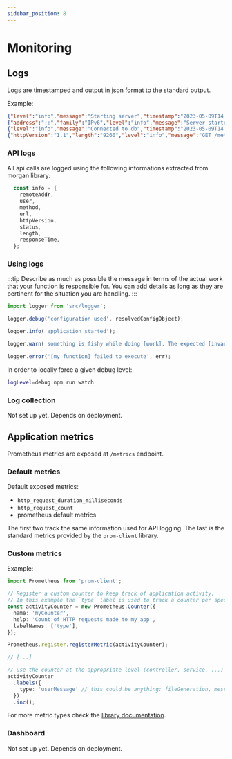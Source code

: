 ```yaml
---
sidebar_position: 8
---
```


# Monitoring

## Logs

Logs are timestamped and output in json format to the standard output.

Example:
```json
{"level":"info","message":"Starting server","timestamp":"2023-05-09T14:02:03.995Z"}
{"address":"::","family":"IPv6","level":"info","message":"Server started","port":3000,"timestamp":"2023-05-09T14:02:04.010Z"}
{"level":"info","message":"Connected to db","timestamp":"2023-05-09T14:02:04.010Z"}
{"httpVersion":"1.1","length":"9260","level":"info","message":"GET /metrics 200","method":"GET","remoteAddr":"::ffff:127.0.0.1","responseTime":5,"status":"200","timestamp":"2023-05-09T14:02:05.490Z","url":"/metrics"}
```

### API logs

All api calls are logged using the following informations extracted from morgan library:
```ts title="src/logger.ts"
  const info = {
    remoteAddr,
    user,
    method,
    url,
    httpVersion,
    status,
    length,
    responseTime,
  };
```

### Using logs

:::tip
Describe as much as possible the message in terms of the actual work that your function is responsible for. You can add details as long as they are pertinent for the situation you are handling.
:::

```ts
import logger from 'src/logger';

logger.debug('configuration used', resolvedConfigObject);

logger.info('application started');

logger.warn('something is fishy while doing [work]. The expected [invariant] is not in an expected state', {myInvariantStatus})

logger.error('[my function] failed to execute', err);
```

In order to locally force a given debug level:
```sh
logLevel=debug npm run watch
```

### Log collection

Not set up yet. Depends on deployment.

## Application metrics

Prometheus metrics are exposed at `/metrics` endpoint.

### Default metrics

Default exposed metrics:
- `http_request_duration_milliseconds`
- `http_request_count`
- prometheus default metrics

The first two track the same information used for API logging. The last is the standard metrics provided by the `prom-client` library.

### Custom metrics

Example:

```ts title="Define a custom counter"
import Prometheus from 'prom-client';

// Register a custom counter to keep track of application activity.
// In this example the `type` label is used to track a counter per specific activity type for the application activity being followed.
const activityCounter = new Prometheus.Counter({
  name: 'myCounter',
  help: 'Count of HTTP requests made to my app',
  labelNames: ['type'],
});

Prometheus.register.registerMetric(activityCounter);

// [...]

// use the counter at the appropriate level (controller, service, ...)
activityCounter
  .labels({
    type: 'userMessage' // this could be anything: fileGeneration, message type, ...
  })
  .inc();
```

For more metric types check the [library documentation](https://github.com/siimon/prom-client#custom-metrics).

### Dashboard

Not set up yet. Depends on deployment.